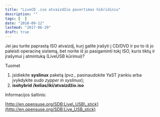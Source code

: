 ```yaml
---
title: "LiveCD .iso atvaizdžio pavertimas hibridiniu"
description: ""
tags: [  ]
date: "2010-09-12"
lastmod: "2017-06-29"
draft: true
---
```

Jei jau turite paprastą ISO atvaizdį, kurį galite įrašyti į CD/DVD ir po to iš jo paleisti operacinę sistemą, bet norite iš jo pasigaminti tokį ISO, kuris tiktų ir įrašymui į atmintuką (LiveUSB kūrimui)?

Tuomet  
1) įsidiekite **syslinux** paketą (pvz., pasinaudokite YaST įrankiu arba įvykdykite _sudo zypper in syslinux_);  
2) **isohybrid /kelias/iki/atvaizdžio.iso**

Informacijos šaltinis:

[http://en.opensuse.org/SDB:Live\_USB\_stick](http://en.opensuse.org/SDB:Live_USB_stick)
